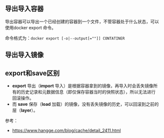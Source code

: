 ## 导出导入容器

导出容器可以导出一个已经创建的容器到一个文件，不管容器处于什么状态，可以使用docker export 命令。

命令格式为：`docker export [-o|--output[=""]] CONTATINER`

## 导出导入镜像





## export和save区别

- **export** 导出（**import** 导入）是根据容器拿到的镜像，再导入时会丢失镜像所有的历史记录和元数据信息（即仅保存容器当时的快照状态），所以无法进行回滚操作。
- 而 **save** 保存（**load** 加载）的镜像，没有丢失镜像的历史，可以回滚到之前的层（**layer**）。

参考：

- https://www.hangge.com/blog/cache/detail_2411.html